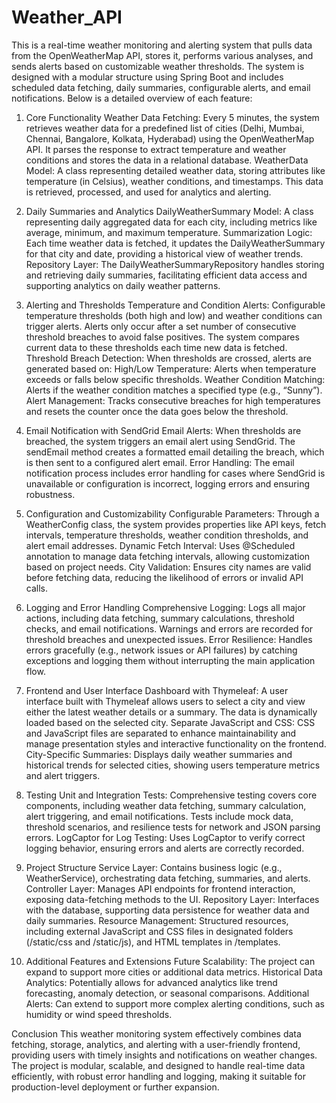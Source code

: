 # Weather_API


This is a real-time weather monitoring and alerting system that pulls data from the OpenWeatherMap API, stores it, performs various analyses, and sends alerts based on customizable weather thresholds. The system is designed with a modular structure using Spring Boot and includes scheduled data fetching, daily summaries, configurable alerts, and email notifications. Below is a detailed overview of each feature:

1. Core Functionality
Weather Data Fetching: Every 5 minutes, the system retrieves weather data for a predefined list of cities (Delhi, Mumbai, Chennai, Bangalore, Kolkata, Hyderabad) using the OpenWeatherMap API. It parses the response to extract temperature and weather conditions and stores the data in a relational database.
WeatherData Model: A class representing detailed weather data, storing attributes like temperature (in Celsius), weather conditions, and timestamps. This data is retrieved, processed, and used for analytics and alerting.


2. Daily Summaries and Analytics
DailyWeatherSummary Model: A class representing daily aggregated data for each city, including metrics like average, minimum, and maximum temperature.
Summarization Logic: Each time weather data is fetched, it updates the DailyWeatherSummary for that city and date, providing a historical view of weather trends.
Repository Layer: The DailyWeatherSummaryRepository handles storing and retrieving daily summaries, facilitating efficient data access and supporting analytics on daily weather patterns.


3. Alerting and Thresholds
Temperature and Condition Alerts: Configurable temperature thresholds (both high and low) and weather conditions can trigger alerts. Alerts only occur after a set number of consecutive threshold breaches to avoid false positives. The system compares current data to these thresholds each time new data is fetched.
Threshold Breach Detection: When thresholds are crossed, alerts are generated based on:
High/Low Temperature: Alerts when temperature exceeds or falls below specific thresholds.
Weather Condition Matching: Alerts if the weather condition matches a specified type (e.g., “Sunny”).
Alert Management: Tracks consecutive breaches for high temperatures and resets the counter once the data goes below the threshold.


4. Email Notification with SendGrid
Email Alerts: When thresholds are breached, the system triggers an email alert using SendGrid. The sendEmail method creates a formatted email detailing the breach, which is then sent to a configured alert email.
Error Handling: The email notification process includes error handling for cases where SendGrid is unavailable or configuration is incorrect, logging errors and ensuring robustness.


5. Configuration and Customizability
Configurable Parameters: Through a WeatherConfig class, the system provides properties like API keys, fetch intervals, temperature thresholds, weather condition thresholds, and alert email addresses.
Dynamic Fetch Interval: Uses @Scheduled annotation to manage data fetching intervals, allowing customization based on project needs.
City Validation: Ensures city names are valid before fetching data, reducing the likelihood of errors or invalid API calls.


6. Logging and Error Handling
Comprehensive Logging: Logs all major actions, including data fetching, summary calculations, threshold checks, and email notifications. Warnings and errors are recorded for threshold breaches and unexpected issues.
Error Resilience: Handles errors gracefully (e.g., network issues or API failures) by catching exceptions and logging them without interrupting the main application flow.


7. Frontend and User Interface
Dashboard with Thymeleaf: A user interface built with Thymeleaf allows users to select a city and view either the latest weather details or a summary. The data is dynamically loaded based on the selected city.
Separate JavaScript and CSS: CSS and JavaScript files are separated to enhance maintainability and manage presentation styles and interactive functionality on the frontend.
City-Specific Summaries: Displays daily weather summaries and historical trends for selected cities, showing users temperature metrics and alert triggers.


8. Testing
Unit and Integration Tests: Comprehensive testing covers core components, including weather data fetching, summary calculation, alert triggering, and email notifications. Tests include mock data, threshold scenarios, and resilience tests for network and JSON parsing errors.
LogCaptor for Log Testing: Uses LogCaptor to verify correct logging behavior, ensuring errors and alerts are correctly recorded.


9. Project Structure
Service Layer: Contains business logic (e.g., WeatherService), orchestrating data fetching, summaries, and alerts.
Controller Layer: Manages API endpoints for frontend interaction, exposing data-fetching methods to the UI.
Repository Layer: Interfaces with the database, supporting data persistence for weather data and daily summaries.
Resource Management: Structured resources, including external JavaScript and CSS files in designated folders (/static/css and /static/js), and HTML templates in /templates.


10. Additional Features and Extensions
Future Scalability: The project can expand to support more cities or additional data metrics.
Historical Data Analytics: Potentially allows for advanced analytics like trend forecasting, anomaly detection, or seasonal comparisons.
Additional Alerts: Can extend to support more complex alerting conditions, such as humidity or wind speed thresholds.


Conclusion
This weather monitoring system effectively combines data fetching, storage, analytics, and alerting with a user-friendly frontend, providing users with timely insights and notifications on weather changes. The project is modular, scalable, and designed to handle real-time data efficiently, with robust error handling and logging, making it suitable for production-level deployment or further expansion.
